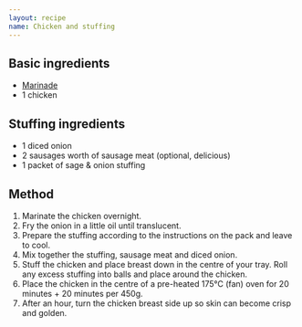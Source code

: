 ```yaml
---
layout: recipe
name: Chicken and stuffing
---
```


## Basic ingredients

- [Marinade](/tablecloth/chicken/chicken_marinade.html)
- 1 chicken

## Stuffing ingredients

- 1 diced onion
- 2 sausages worth of sausage meat (optional, delicious)
- 1 packet of sage & onion stuffing

## Method

1. Marinate the chicken overnight.
1. Fry the onion in a little oil until translucent.
1. Prepare the stuffing according to the instructions on the pack and leave to cool.
1. Mix together the stuffing, sausage meat and diced onion.
1. Stuff the chicken and place breast down in the centre of your tray. Roll any excess stuffing into balls and place around the chicken.
1. Place the chicken in the centre of a pre-heated 175&deg;C (fan) oven for 20 minutes + 20 minutes per 450g.
1. After an hour, turn the chicken breast side up so skin can become crisp and golden.
